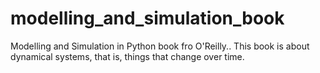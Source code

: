 # modelling_and_simulation_book
Modelling and Simulation in Python book fro O'Reilly.. This book is about dynamical systems, that is, things that change over time.
